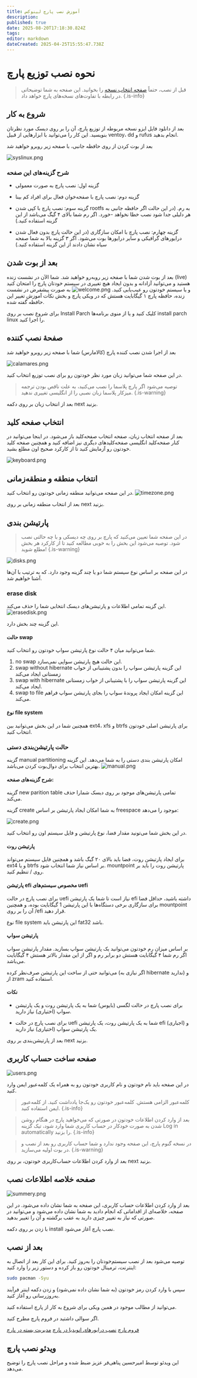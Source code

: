 ```yaml
---
title: آموزش نصب پارچ لینوکس
description: 
published: true
date: 2025-08-20T17:18:30.824Z
tags: 
editor: markdown
dateCreated: 2025-04-25T15:55:47.738Z
---
```


# نحوه نصب توزیع پارچ

> قبل از نصب، حتماً [صفحه انتخاب نسخه](https://wiki.parchlinux.com/fa/choosing-the-right-version) را بخوانید. این صفحه به شما توضیحاتی در رابطه با تفاوت‌های نسخه‌های پارچ خواهد داد.
{.is-info}


## شروع به کار

بعد از دانلود فایل ایزو نسخه مربوطه از توزیع پارچ، آن را بر روی دیسک مورد نظرتان بنویسید. این کار را می‌توانید با ابزارهایی از قبیل ventoy، dd و rufus انجام بدهید.

بعد از بوت کردن از روی حافظه جانبی، با صفحه زیر روبرو خواهید شد

![syslinux.png](/syslinux.png)

### شرح گزینه‌های این صفحه

- گزینه اول: نصب پارچ به صورت معمولی

- گزینه دوم: نصب پارچ با صفحه‌خوان فعال برای افراد کم بینا

- گزینه سوم: نصب پارچ با کپی شدن rootfs به رم. (در این حالت اگر حافظه جانبی به هر دلیلی جدا شود نصب خطا نخواهد -خورد. اگر رم شما بالای ۴ گیگ می‌باشد از این گزینه استفاده کنید.)

- گزینه چهارم: نصب پارچ با امکان سازگاری (در این حالت پارچ بدون فعال شدن درایورهای گرافیکی و سایر درایورها بوت می‌شود. اگر ۳ گزینه بالا به شما صفحه سیاه نشان دادند از این گزینه استفاده کنید.)

## بعد از بوت شدن

بعد از بوت شدن شما با صفحه زیر روبه‌رو خواهید شد.
شما الآن در نشست زنده (live) هستید و می‌توانید آزادانه و بدون ایجاد هیچ تغییری در سیستم خودتان پارچ را امتحان کنید و یا سیستم خودتون رو عیب‌یابی کنید.
![welcome.png](/welcome.png)
به صورت پیشفرض در نشست زنده، حافظه پارچ ۱ گیگابایت هستش که در ویکی پارچ و بخش نکات آموزش تغییر این حافظه گفته شده.

برای شروع نصب بر روی Install Parch کلیک کنید و یا از منوی برنامه‌ها install parch linux را اجرا کنید.


## صفحهٔ نصب کننده

بعد از اجرا شدن نصب کننده پارچ (کالامارس) شما با صفحه زیر روبرو خواهید شد

![calamares.png](/calamares.png)

در این صفحه شما می‌توانید زبان مورد نظر خودتون رو برای نصب توزیع انتخاب کنید.

> توصیه می‌شود اگر پارچ پلاسما را نصب می‌کنید، به علت ناقص بودن ترجمه میزکار پلاسما زبان نصبی را از انگلیسی تغییری ندهید. 
{.is-warning}

بعد از انتخاب زبان بر روی دکمه next بزنید.

## انتخاب صفحه کلید 

بعد از صفحه انتخاب زبان، صفحه انتخاب صفحه‌کلید باز می‌شود. در اینجا می‌توانید در کنار صفحه‌کلید انگلیسی صفحه‌کلیدهای دیگری نیز اضافه کنید و همچنین صفحه کلید خودتون رو آزمایش کنید تا از کارکرد صحیح اون مطلع بشید.

![keyboard.png](/keyboard.png)

## انتخاب منطقه و منطقه‌زمانی

در این صفحه می‌توانید منطقه زمانی خودتون رو انتخاب کنید.
![timezone.png](/timezone.png)


بعد از انتخاب منطقه زمانی بر روی next بزنید.

## پارتیشن بندی

> در این صفحه شما تعیین می‌کنید که پارچ بر روی چه دیسکی و با چه حالتی نصب شود. توصیه می‌شود این بخش را به خوبی مطالعه کنید تا از کارکرد هر بخش مطلع شوید! 
{.is-warning}

![disks.png](/disks.png)

در این صفحه بر اساس نوع سیستم شما دو یا چند گزینه وجود دارد. که به ترتیب با آن‌ها آشنا خواهیم شد.

### erase disk

این گزینه تمامی اطلاعات و پارتیشن‌های دیسک انتخابی شما را حذف می‌کند.
![erasedisk.png](/erasedisk.png)

این گزینه چند بخش دارد.

#### حالت swap
شما می‌توانید میان ۴ حالت نوع پارتیشن سواپ خودتون رو انتخاب کنید.
1. no swap
این حالت هیچ پارتیشن سواپی نمی‌سازد.
2. swap without hibernate
این گزینه پارتیشن سواپ را بدون پشتیبانی از خواب زمستانی ایجاد می‌کند
3. swap with hibernate
این گزینه پارتیشن سواپ را با پشتیبانی از خواب زمستانی ایجاد می‌کند.
4. swap to file
این گزینه امکان ایجاد پروندهٔ سواپ را بجای پارتیشن سواپ فراهم می‌کند.

 #### نوع file system
 همچنین شما در این بخش می‌توانید بین ext4، xfs و btrfs برای پارتیشن اصلی خودتون انتخاب کنید.
 
 
 ### حالت پارتیشن‌بندی دستی
 گزینه manual partitioning امکان پارتیشن بندی دستی را به شما می‌دهد. این گزینه بهترین انتخاب برای دوال‌بوت کردن می‌باشد.
 ![manual.png](/manual.png)
#### شرح گزینه‌های صفحه:

گزینه new parition table تمامی پارتیشن‌های موجود بر روی دیسک شمارا حذف می‌کند.

گزینه create به شما امکان ایجاد پارتیشن بر اساس freespace موجود را می‌دهد:

![create.png](/create.png)

در این بخش شما می‌تونید مقدار فضا، نوع پارتیشن و فایل سیستم اون رو انتخاب کنید.
#### پارتیشن روت
برای ایجاد پارتیشن روت، فضا باید بالای ۲۰ گیگ باشد و همچنین فایل سیستم می‌تواند ext4 و یا btrfs بر اساس نیاز شما انتخاب شود.
mountpoint پارتیشن روت را باید بر روی / تنظیم کنید.

#### پارتیشن efi مخصوص سیستم‌های uefi

برای نصب پارچ در حالت uefi نیاز است تا شما یک پارتیشن efi داشته باشید، حداقل فضا برای سازگاری برخی دستگاه‌ها با این پارتیشن 1 گیگابایت بوده، و همچنین mountpoint آن را بر روی /efi قرار دهید.

نوع file system این پارتیشن باید fat32 باشد.

#### پارتیشن سواپ

بر اساس میزان رم خودتون می‌توانید یک پارتیشن سواپ بسازید.
مقدار پارتیشن سواپ اگر رم شما ۴ گیگابایت هستش دو برابر رم و اگر از این مقدار بالاتر هستش ۴ گیگابایت می‌باشد.

می‌توانید حتی از ساخت این پارتیشن صرف‌نظر کرده (اگر نیازی به hibernate ندارید) و از zram استفاده کنید.


#### نکات

- برای نصب پارچ در حالت لگسی (بایوس) شما به یک پارتیشن روت و یک پارتیشن سواپ (اختیاری) نیاز دارید.

- برای نصب پارچ در حالت uefi شما به یک پارتیشن روت، یک پارتیشن efi (اجباری) و یک پارتیشن سواپ (اختیاری) نیاز دارید.
 

بعد از پارتیشن‌بندی بر روی next بزنید.

## صفحه ساخت حساب کاربری
![users.png](/users.png)

در این صفحه باید نام خودتون و نام کاربری خودتون رو به همراه یک کلمه‌عبور ایمن وارد کنید.

> کلمه‌عبور الزامی هستش.
کلمه‌عبور خودتون رو یک‌جا یادداشت کنید.
از کلمه‌عبور ایمن استفاده کنید.
{.is-info}

> بعد از وارد کردن اطلاعات خودتون در صورتی که می‌خواهید پارچ در هنگام روشن شدن به صورت خودکار در حساب کاربری شما وارد شود، تیک گزینه Log in automatically را بزنید. 
{.is-info}

> در نسخه گنوم پارچ، این صفحه وجود ندارد و شما حساب کاربری رو بعد از نصب و در بوت اولیه می‌سازید. 
{.is-warning}

بعد از وارد کردن اطلاعات حساب‌کاربری خودتون، بر روی next بزنید.

## صفحه خلاصه اطلاعات نصب

![summery.png](/summery.png)

بعد از وارد کردن اطلاعات حساب کاربری، این صفحه به شما نشان داده می‌شود.
در این صفحه، خلاصه‌ای از اقداماتی که انجام دادید به شما نشان داده می‌شود و می‌توانید در صورتی که نیاز به تغییر چیزی دارید به عقب برگشته و آن را تغییر بدهید.

با زدن بر روی دکمه install نصب پارچ آغاز می‌شود.


## بعد از نصب

توصیه می‌شود بعد از نصب سیستم‌خودتان را به‌روز کنید. برای این کار بعد از اتصال به اینترنت، ترمینال خودتون رو باز کرده و دستور زیر را وارد کنید:

```bash
sudo pacman -Syu
```
سپس با وارد کردن رمز خودتون (به شما نشان داده نمی‌شود) و زدن دکمه اینتر فرآیند به‌روزرسانی رو آغاز کنید.

می‌توانید از مطالب موجود در همین ویکی برای شروع به کار از پارچ استفاده کنید.

اگر سوالی داشتید در فروم پارچ مطرح کنید.

[فروم پارچ](https://forum.parchlinux.com)
[نصب درایورهای انویدیا در پارچ](https://wiki.parchlinux.com/fa/use-from-nvidia-in-parch)
[مدیریت بسته در پارچ](/fa/Package-management)



## ویدئو نصب پارچ


این ویدئو توسط امیرحسین پناهی‌فر عزیز ضبط شده و مراحل نصب پارچ را توضیح می‌دهد.